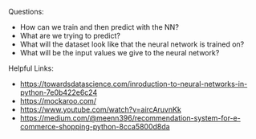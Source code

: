 Questions:
- How can we train and then predict with the NN?
- What are we trying to predict?
- What will the dataset look like that the neural network is trained on? 
- What will be the input values we give to the neural network?



Helpful Links: 
- https://towardsdatascience.com/inroduction-to-neural-networks-in-python-7e0b422e6c24
- https://mockaroo.com/
- https://www.youtube.com/watch?v=aircAruvnKk
- https://medium.com/@meenn396/recommendation-system-for-e-commerce-shopping-python-8cca5800d8da